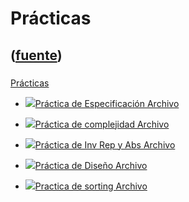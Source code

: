 # Prácticas
([fuente](https://campus.exactas.uba.ar/course/view.php?id=989&section=8))
---
###
[Prácticas](https://campus.exactas.uba.ar/course/view.php?id=989&section=8)

  - [![ ](https://campus.exactas.uba.ar/theme/image.php/aardvark/core/1524752928/f/pdf-24)Práctica de Especificación Archivo](https://campus.exactas.uba.ar/mod/resource/view.php?id=53193)

  - [![ ](https://campus.exactas.uba.ar/theme/image.php/aardvark/core/1524752928/f/pdf-24)Práctica de complejidad Archivo](https://campus.exactas.uba.ar/mod/resource/view.php?id=53194)

  - [![ ](https://campus.exactas.uba.ar/theme/image.php/aardvark/core/1524752928/f/pdf-24)Práctica de Inv Rep y Abs Archivo](https://campus.exactas.uba.ar/mod/resource/view.php?id=53195)

  - [![ ](https://campus.exactas.uba.ar/theme/image.php/aardvark/core/1524752928/f/pdf-24)Práctica de Diseño Archivo](https://campus.exactas.uba.ar/mod/resource/view.php?id=53196)

  - [![ ](https://campus.exactas.uba.ar/theme/image.php/aardvark/core/1524752928/f/pdf-24)Practica de sorting Archivo](https://campus.exactas.uba.ar/mod/resource/view.php?id=63178)

